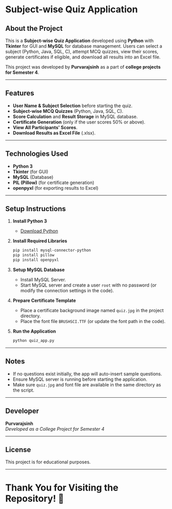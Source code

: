 # Subject-wise Quiz Application

## About the Project

This is a **Subject-wise Quiz Application** developed using **Python** with **Tkinter** for GUI and **MySQL** for database management. Users can select a subject (Python, Java, SQL, C), attempt MCQ quizzes, view their scores, generate certificates if eligible, and download all results into an Excel file.

This project was developed by **Purvarajsinh** as a part of **college projects for Semester 4**.

---

## Features

- **User Name & Subject Selection** before starting the quiz.
- **Subject-wise MCQ Quizzes** (Python, Java, SQL, C).
- **Score Calculation** and **Result Storage** in MySQL database.
- **Certificate Generation** (only if the user scores 50% or above).
- **View All Participants' Scores**.
- **Download Results as Excel File** (.xlsx).

---

## Technologies Used

- **Python 3**
- **Tkinter** (for GUI)
- **MySQL** (Database)
- **PIL (Pillow)** (for certificate generation)
- **openpyxl** (for exporting results to Excel)

---

## Setup Instructions

1. **Install Python 3**

   - [Download Python](https://www.python.org/downloads/)

2. **Install Required Libraries**

   ```bash
   pip install mysql-connector-python
   pip install pillow
   pip install openpyxl
   ```

3. **Setup MySQL Database**

   - Install MySQL Server.
   - Start MySQL server and create a user `root` with no password (or modify the connection settings in the code).

4. **Prepare Certificate Template**

   - Place a certificate background image named `quiz.jpg` in the project directory.
   - Place the font file `BRUSHSCI.TTF` (or update the font path in the code).

5. **Run the Application**

   ```bash
   python quiz_app.py
   ```

---

## Notes

- If no questions exist initially, the app will auto-insert sample questions.
- Ensure MySQL server is running before starting the application.
- Make sure `quiz.jpg` and font file are available in the same directory as the script.

---

## Developer

**Purvarajsinh**\
*Developed as a College Project for Semester 4*

---

## License

This project is for educational purposes.

---

# Thank You for Visiting the Repository! 🎉

